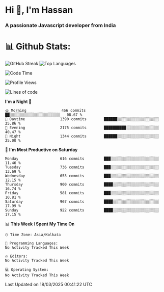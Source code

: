 # Hi 👋, I'm Hassan
### A passionate Javascript developer from India


# 📊 Github Stats:
![GitHub Streak](https://github-readme-streak-stats.herokuapp.com/?user=codeblooded47&theme=dracula&hide_border=false)
![Top Languages](https://github-readme-stats.vercel.app/api/top-langs/?username=codeblooded47&layout=compact&theme=dracula)



<!--START_SECTION:waka-->
![Code Time](http://img.shields.io/badge/Code%20Time-883%20hrs%201%20min-blue)

![Profile Views](http://img.shields.io/badge/Profile%20Views-1-blue)

![Lines of code](https://img.shields.io/badge/From%20Hello%20World%20I%27ve%20Written-24.2%20million%20lines%20of%20code-blue)

**I'm a Night 🦉** 

```text
🌞 Morning                466 commits         ██░░░░░░░░░░░░░░░░░░░░░░░   08.67 % 
🌆 Daytime                1390 commits        ██████░░░░░░░░░░░░░░░░░░░   25.86 % 
🌃 Evening                2175 commits        ██████████░░░░░░░░░░░░░░░   40.47 % 
🌙 Night                  1344 commits        ██████░░░░░░░░░░░░░░░░░░░   25.00 % 
```
📅 **I'm Most Productive on Saturday** 

```text
Monday                   616 commits         ███░░░░░░░░░░░░░░░░░░░░░░   11.46 % 
Tuesday                  736 commits         ███░░░░░░░░░░░░░░░░░░░░░░   13.69 % 
Wednesday                653 commits         ███░░░░░░░░░░░░░░░░░░░░░░   12.15 % 
Thursday                 900 commits         ████░░░░░░░░░░░░░░░░░░░░░   16.74 % 
Friday                   581 commits         ███░░░░░░░░░░░░░░░░░░░░░░   10.81 % 
Saturday                 967 commits         ████░░░░░░░░░░░░░░░░░░░░░   17.99 % 
Sunday                   922 commits         ████░░░░░░░░░░░░░░░░░░░░░   17.15 % 
```


📊 **This Week I Spent My Time On** 

```text
🕑︎ Time Zone: Asia/Kolkata

💬 Programming Languages: 
No Activity Tracked This Week

🔥 Editors: 
No Activity Tracked This Week

💻 Operating System: 
No Activity Tracked This Week
```


 Last Updated on 18/03/2025 00:41:22 UTC
<!--END_SECTION:waka-->

